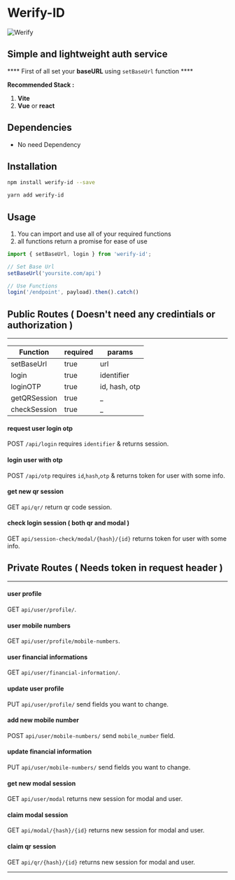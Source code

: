 # Werify-ID

![Werify](https://avatars.githubusercontent.com/u/125675596?s=200&v=4)


## Simple and lightweight auth service

**** First of all set your **baseURL** using `setBaseUrl` function ****

**Recommended Stack :**
1. **Vite**
2. **Vue** or **react**


## Dependencies
- No need Dependency

## Installation
```bash
npm install werify-id --save
```
```bash
yarn add werify-id
```

## Usage
1. You can import and use all of your required functions
2. all functions return a promise for ease of use


```javascript
import { setBaseUrl, login } from 'werify-id';

// Set Base Url
setBaseUrl('yoursite.com/api')

// Use Functions
login('/endpoint', payload).then().catch()
```

## Public Routes ( Doesn't need any credintials or authorization )

----------


Function | required | params
---- | ---- | ---- |
setBaseUrl| true | url 
login| true | identifier
loginOTP| true | id, hash, otp
getQRSession| true | _
checkSession| true | _


#### request user login otp 
POST `/api/login` requires `identifier` & returns session.

#### login user with otp
POST `/api/otp` requires `id`,`hash`,`otp` & returns token for user with some info.

#### get new qr session
GET `api/qr/` return qr code session.

#### check login session ( both qr and modal )
GET `api/session-check/modal/{hash}/{id}` returns token for user with some info.



## Private Routes ( Needs token in request header )
----------

#### user profile
GET `api/user/profile/`.

#### user mobile numbers
GET `api/user/profile/mobile-numbers`.

#### user financial informations
GET `api/user/financial-information/`.

#### update user profile
PUT `api/user/profile/` send fields you want to change.

#### add new mobile number
POST `api/user/mobile-numbers/` send `mobile_number` field.

#### update financial information
PUT `api/user/mobile-numbers/` send fields you want to change.

#### get new modal session
GET `api/user/modal` returns new session for modal and user.

#### claim modal session
GET `api/modal/{hash}/{id}` returns new session for modal and user.

#### claim qr session
GET `api/qr/{hash}/{id}` returns new session for modal and user.

----------
